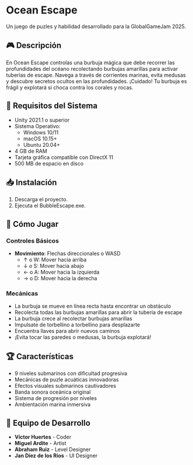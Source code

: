 # Ocean Escape

Un juego de puzles y habilidad desarrollado para la GlobalGameJam 2025.

## 🎮 Descripción

En Ocean Escape controlas una burbuja mágica que debe recorrer las profundidades del océano recolectando burbujas amarillas para activar tuberías de escape. Navega a través de corrientes marinas, evita medusas y descubre secretos ocultos en las profundidades. ¡Cuidado! Tu burbuja es frágil y explotará si choca contra los corales y rocas.

## 🔧 Requisitos del Sistema

- Unity 2021.1 o superior
- Sistema Operativo:
  - Windows 10/11
  - macOS 10.15+
  - Ubuntu 20.04+
- 4 GB de RAM
- Tarjeta gráfica compatible con DirectX 11
- 500 MB de espacio en disco

## 📥 Instalación

1. Descarga el proyecto.
2. Ejecuta el BubbleEscape.exe.

## 🎯 Cómo Jugar

### Controles Básicos
- **Movimiento**: Flechas direccionales o WASD
  - ↑ o W: Mover hacia arriba
  - ↓ o S: Mover hacia abajo
  - ← o A: Mover hacia la izquierda
  - → o D: Mover hacia la derecha

### Mecánicas
- La burbuja se mueve en línea recta hasta encontrar un obstáculo
- Recolecta todas las burbujas amarillas para abrir la tubería de escape
- La burbuja crece al recolectar burbujas amarillas
- Impulsate de torbellino a torbellino para desplazarte
- Encuentra llaves para abrir nuevos caminos
- ¡Evita tocar las paredes o medusas, la burbuja explotará!

## 🏆 Características

- 9 niveles submarinos con dificultad progresiva
- Mecánicas de puzle acuáticas innovadoras
- Efectos visuales submarinos cautivadores
- Banda sonora oceánica original
- Sistema de progresión por niveles
- Ambientación marina inmersiva

## 👥 Equipo de Desarrollo

- **Víctor Huertes** - Coder
- **Miguel Ardite** - Artist
- **Abraham Ruiz** - Level Designer
- **Jan Díez de los Rios** - UI Designer